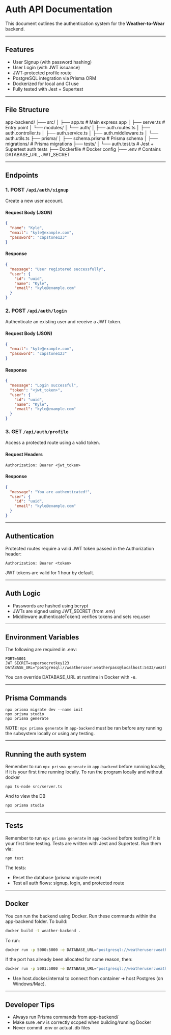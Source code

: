 
# Auth API Documentation

This document outlines the authentication system for the **Weather-to-Wear** backend.

---

## Features

- User Signup (with password hashing)
- User Login (with JWT issuance)
- JWT-protected profile route
- PostgreSQL integration via Prisma ORM
- Dockerized for local and CI use
- Fully tested with Jest + Supertest

---

## File Structure 
app-backend/
├── src/
│ ├── app.ts # Main express app
│ ├── server.ts # Entry point
│ └── modules/
│ └── auth/
│ ├── auth.routes.ts
│ ├── auth.controller.ts
│ ├── auth.service.ts
│ ├── auth.middleware.ts
│ └── auth.utils.ts
├── prisma/
│ ├── schema.prisma # Prisma schema
│ ├── migrations/ # Prisma migrations
├── tests/
│ └── auth.test.ts # Jest + Supertest auth tests
├── Dockerfile # Docker config
├── .env # Contains DATABASE_URL, JWT_SECRET

---

## Endpoints

### 1. **POST** `/api/auth/signup`
Create a new user account.

#### Request Body (JSON)
```json
{
  "name": "Kyle",
  "email": "kyle@example.com",
  "password": "capstone123"
}
```

#### Response
```json
{
  "message": "User registered successfully",
  "user": {
    "id": "uuid",
    "name": "Kyle",
    "email": "kyle@example.com"
  }
}
```

### 2. **POST** `/api/auth/login`
Authenticate an existing user and receive a JWT token.

#### Request Body (JSON)
```json
{
  "email": "kyle@example.com",
  "password": "capstone123"
}
```

#### Response
```json
{
  "message": "Login successful",
  "token": "<jwt_token>",
  "user": {
    "id": "uuid",
    "name": "Kyle",
    "email": "kyle@example.com"
  }
}
```

### 3. **GET** `/api/auth/profile`
Access a protected route using a valid token.

#### Request Headers
```
Authorization: Bearer <jwt_token>
```

#### Response
```json
{
  "message": "You are authenticated!",
  "user": {
    "id": "uuid",
    "email": "kyle@example.com"
  }
}
```

---

## Authentication
Protected routes require a valid JWT token passed in the Authorization header:
```
Authorization: Bearer <token>
```
JWT tokens are valid for 1 hour by default.

---

## Auth Logic 
- Passwords are hashed using bcrypt
- JWTs are signed using JWT_SECRET (from .env)
- Middleware authenticateToken() verifies tokens and sets req.user

---

## Environment Variables
The following are required in .env:
```env
PORT=5001
JWT_SECRET=supersecretkey123
DATABASE_URL="postgresql://weatheruser:weatherpass@localhost:5433/weatherdb"
```
You can override DATABASE_URL at runtime in Docker with -e.

---

## Prisma Commands
```
npx prisma migrate dev --name init
npx prisma studio
npx prisma generate
```

NOTE: `npx prisma generate` in `app-backend` must be ran before any running the subsystem locally or using any testing.

---

## Running the auth system 
Remember to run `npx prisma generate` in `app-backend` before running locally, if it is your first time running locally.
To run the program locally and without docker
```
npx ts-node src/server.ts

```
And to view the DB
```
npx prisma studio
```

---

## Tests 
Remember to run `npx prisma generate` in `app-backend` before testing if it is your first time testing.
Tests are written with Jest and Supertest. Run them via:
```
npm test
```
The tests:
- Reset the database (prisma migrate reset)
- Test all auth flows: signup, login, and protected route

---

## Docker 
You can run the backend using Docker. Run these commands within the app-backend folder.
To build:
```bash
docker build -t weather-backend .
```
To run:
```bash
docker run -p 5000:5000 -e DATABASE_URL="postgresql://weatheruser:weatherpass@host.docker.internal:5433/weatherdb" weather-backend
```
If the port has already been allocated for some reason, then:
```bash
docker run -p 5001:5000 -e DATABASE_URL="postgresql://weatheruser:weatherpass@host.docker.internal:5433/weatherdb" weather-backend
```

- Use host.docker.internal to connect from container ➜ host Postgres (on Windows/Mac).

---

## Developer Tips 
- Always run Prisma commands from app-backend/
- Make sure .env is correctly scoped when building/running Docker
- Never commit .env or actual .db files
